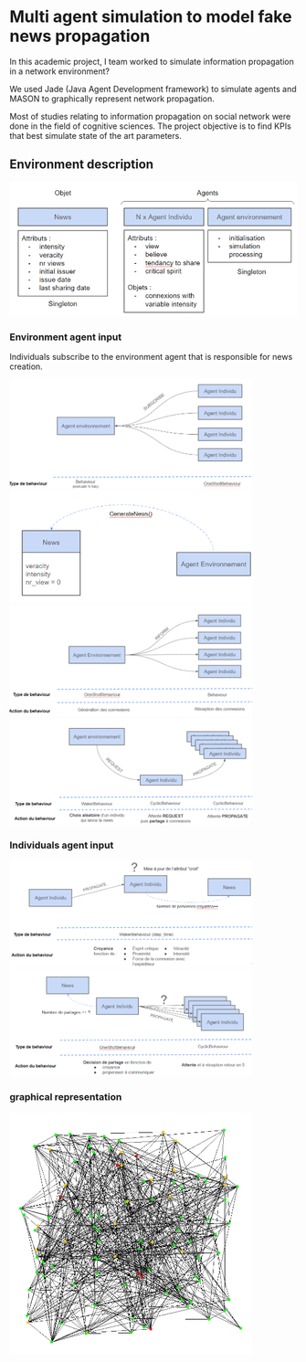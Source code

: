 # Multi agent simulation to model fake news propagation

In this academic project, I team worked to simulate information propagation in a network environment?

We used Jade (Java Agent Development framework) to simulate agents and MASON to graphically represent network propagation.

Most of studies relating to information propagation on social network were done in the field of cognitive sciences. The project objective is to find KPIs that best simulate state of the art parameters. 

## Environment description

![image](Environment_descriptions/Environment_description.png)

### Environment agent input

Individuals subscribe to the environment agent that is responsible for news creation. 

<img src="Environment_descriptions/subscribe.png" width="425"/> <img src="Environment_descriptions/generate_news.png" width="425"/> <img src="Environment_descriptions/inform.png" width="425"/> <img src="Environment_descriptions/propagate.png" width="425"/> 

### Individuals agent input

<img src="Environment_descriptions/believe.png" width="425"/> <img src="Environment_descriptions/share.png" width="425"/> 

### graphical representation

<img src="Environment_descriptions/network.png" width="425"/>

 